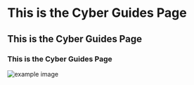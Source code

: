 # This is the Cyber Guides Page
## This is the Cyber Guides Page
### This is the Cyber Guides Page

![example image](spiderman.png)